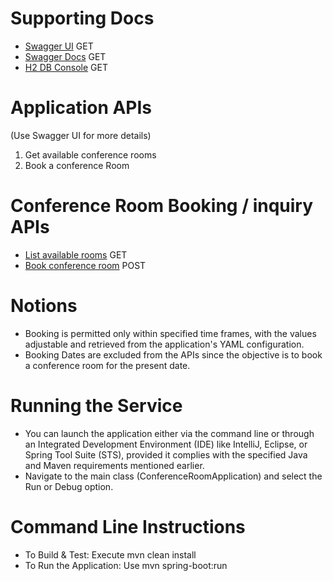 # Supporting Docs
- [Swagger UI](http://localhost:8080/api/swagger-ui/) GET
- [Swagger Docs](http://localhost:8080/api/v2/api-docs) GET
- [H2 DB Console](http://localhost:8080/api/h2-console) GET


# Application APIs
(Use Swagger UI for more details)
1. Get available conference rooms
2. Book a conference Room

# Conference Room Booking / inquiry APIs
- [List available rooms](http://localhost:8080/api/v1/conference-room/available-rooms?startTime=<startTime>&endTime=<endTime>) GET
- [Book conference room](http://localhost:8080/api/v1/conference-room/booking) POST

# Notions
- Booking is permitted only within specified time frames, with the values adjustable and retrieved from the application's YAML configuration.
- Booking Dates are excluded from the APIs since the objective is to book a conference room for the present date.

# Running the Service
- You can launch the application either via the command line or through an Integrated Development Environment (IDE) like IntelliJ, Eclipse, or Spring Tool Suite (STS), provided it complies with the specified Java and Maven requirements mentioned earlier.
- Navigate to the main class (ConferenceRoomApplication) and select the Run or Debug option.
# Command Line Instructions
- To Build & Test: Execute mvn clean install
- To Run the Application: Use mvn spring-boot:run